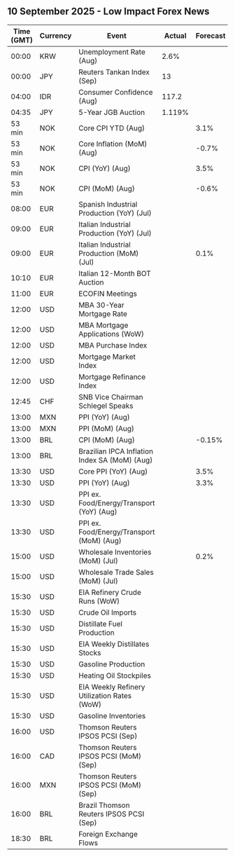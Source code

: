 ## 10 September 2025 - Low Impact Forex News

| Time (GMT) | Currency | Event | Actual | Forecast | Previous |
|------|----------|-------|--------|----------|----------|
| 00:00 | KRW | Unemployment Rate (Aug) | 2.6% |  | 2.5% |
| 00:00 | JPY | Reuters Tankan Index (Sep) | 13 |  | 9 |
| 04:00 | IDR | Consumer Confidence (Aug) | 117.2 |  | 118.1 |
| 04:35 | JPY | 5-Year JGB Auction | 1.119% |  | 1.056% |
| 53 min | NOK | Core CPI YTD (Aug) |  | 3.1% | 3.1% |
| 53 min | NOK | Core Inflation (MoM) (Aug) |  | -0.7% | 0.8% |
| 53 min | NOK | CPI (YoY) (Aug) |  | 3.5% | 3.3% |
| 53 min | NOK | CPI (MoM) (Aug) |  | -0.6% | 0.8% |
| 08:00 | EUR | Spanish Industrial Production (YoY) (Jul) |  |  | 2.3% |
| 09:00 | EUR | Italian Industrial Production (YoY) (Jul) |  |  | -0.9% |
| 09:00 | EUR | Italian Industrial Production (MoM) (Jul) |  | 0.1% | 0.2% |
| 10:10 | EUR | Italian 12-Month BOT Auction |  |  | 2.012% |
| 11:00 | EUR | ECOFIN Meetings |  |  |  |
| 12:00 | USD | MBA 30-Year Mortgage Rate |  |  | 6.64% |
| 12:00 | USD | MBA Mortgage Applications (WoW) |  |  | -1.2% |
| 12:00 | USD | MBA Purchase Index |  |  | 158.7 |
| 12:00 | USD | Mortgage Market Index |  |  | 272.5 |
| 12:00 | USD | Mortgage Refinance Index |  |  | 902.5 |
| 12:45 | CHF | SNB Vice Chairman Schlegel Speaks |  |  |  |
| 13:00 | MXN | PPI (YoY) (Aug) |  |  | 3.80% |
| 13:00 | MXN | PPI (MoM) (Aug) |  |  | -0.50% |
| 13:00 | BRL | CPI (MoM) (Aug) |  | -0.15% | 0.26% |
| 13:00 | BRL | Brazilian IPCA Inflation Index SA (MoM) (Aug) |  |  | 0.35% |
| 13:30 | USD | Core PPI (YoY) (Aug) |  | 3.5% | 3.7% |
| 13:30 | USD | PPI (YoY) (Aug) |  | 3.3% | 3.3% |
| 13:30 | USD | PPI ex. Food/Energy/Transport (YoY) (Aug) |  |  | 2.8% |
| 13:30 | USD | PPI ex. Food/Energy/Transport (MoM) (Aug) |  |  | 0.6% |
| 15:00 | USD | Wholesale Inventories (MoM) (Jul) |  | 0.2% | 0.1% |
| 15:00 | USD | Wholesale Trade Sales (MoM) (Jul) |  |  | 0.3% |
| 15:30 | USD | EIA Refinery Crude Runs (WoW) |  |  | -0.011M |
| 15:30 | USD | Crude Oil Imports |  |  | 0.434M |
| 15:30 | USD | Distillate Fuel Production |  |  | 0.036M |
| 15:30 | USD | EIA Weekly Distillates Stocks |  |  | 1.681M |
| 15:30 | USD | Gasoline Production |  |  | -0.109M |
| 15:30 | USD | Heating Oil Stockpiles |  |  | 0.557M |
| 15:30 | USD | EIA Weekly Refinery Utilization Rates (WoW) |  |  | -0.3% |
| 15:30 | USD | Gasoline Inventories |  |  | -3.795M |
| 16:00 | USD | Thomson Reuters IPSOS PCSI (Sep) |  |  | 53.43 |
| 16:00 | CAD | Thomson Reuters IPSOS PCSI (MoM) (Sep) |  |  | 47.70 |
| 16:00 | MXN | Thomson Reuters IPSOS PCSI (MoM) (Sep) |  |  | 53.15 |
| 16:00 | BRL | Brazil Thomson Reuters IPSOS PCSI (Sep) |  |  | 51.04 |
| 18:30 | BRL | Foreign Exchange Flows |  |  | -0.231B |
